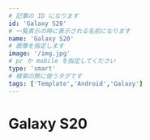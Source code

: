 ```yaml
---
# 記事の ID になります
id: 'Galaxy S20'
# 一覧表示の時に表示される名前になります
name: 'Galaxy S20'
# 画像を指定します
image: '/img.jpg'
# pc か mobile を指定してください
type: 'smart'
# 検索の際に使うタグです
tags: ['Template','Android','Galaxy']
---
```


# Galaxy S20

